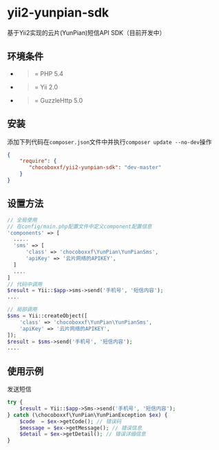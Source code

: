 # yii2-yunpian-sdk
基于Yii2实现的云片(YunPian)短信API SDK（目前开发中）

环境条件
--------
- >= PHP 5.4
- >= Yii 2.0
- >= GuzzleHttp 5.0

安装
----

添加下列代码在``composer.json``文件中并执行``composer update --no-dev``操作

```json
{
    "require": {
       "chocoboxxf/yii2-yunpian-sdk": "dev-master"
    }
}
```

设置方法
--------

```php
// 全局使用
// 在config/main.php配置文件中定义component配置信息
'components' => [
  .....
  'sms' => [
      'class' => 'chocoboxxf\YunPian\YunPianSms',
      'apiKey' => '云片网络的APIKEY',
  ]
  ....
]
// 代码中调用
$result = Yii::$app->sms->send('手机号', '短信内容');
....
```

```php
// 局部调用
$sms = Yii::createObject([
    'class' => 'chocoboxxf\YunPian\YunPianSms',
    'apiKey' => '云片网络的APIKEY',
]);
$result = $sms->send('手机号', '短信内容');
....
```

使用示例
--------

发送短信

```php
try {
    $result = Yii::$app->Sms->send('手机号', '短信内容');
} catch (\chocoboxxf\YunPian\YunPianException $ex) {
    $code  = $ex->getCode(); // 错误码
    $message = $ex->getMessage(); // 错误信息
    $detail = $ex->getDetail(); // 错误详细信息
}
```